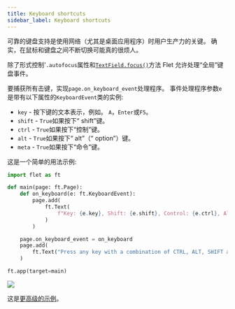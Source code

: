 ```yaml
---
title: Keyboard shortcuts
sidebar_label: Keyboard shortcuts
---
```


可靠的键盘支持是使用网络（尤其是桌面应用程序）时用户生产力的关键。 确实，在鼠标和键盘之间不断切换可能真的很烦人。

除了形式控制'`.autofocus`属性和[`TextField.focus()`](/docs/controls/textfield#focus)方法 Flet 允许处理“全局”键盘事件。

要捕获所有击键，实现`page.on_keyboard_event`处理程序。 事件处理程序参数`e`是带有以下属性的`KeyboardEvent`类的实例:

- `key` - 按下键的文本表示，例如。 `A`，`Enter`或`F5`。
- `shift` - `True`如果按下“ shift”键。
- `ctrl` - `True`如果按下“控制”键。
- `alt` - `True`如果按下“ alt”（“ option”）键。
- `meta` - `True`如果按下“命令”键。

这是一个简单的用法示例:

```python
import flet as ft

def main(page: ft.Page):
    def on_keyboard(e: ft.KeyboardEvent):
        page.add(
            ft.Text(
                f"Key: {e.key}, Shift: {e.shift}, Control: {e.ctrl}, Alt: {e.alt}, Meta: {e.meta}"
            )
        )

    page.on_keyboard_event = on_keyboard
    page.add(
        ft.Text("Press any key with a combination of CTRL, ALT, SHIFT and META keys...")
    )

ft.app(target=main)
```

<img src="/website/img/docs/getting-started/keyboard-shortcuts.png" className="screenshot-100" />

这是[更高级的示例](https://github.com/flet-dev/examples/blob/main/python/controls/page/keyboard-events.py)。
